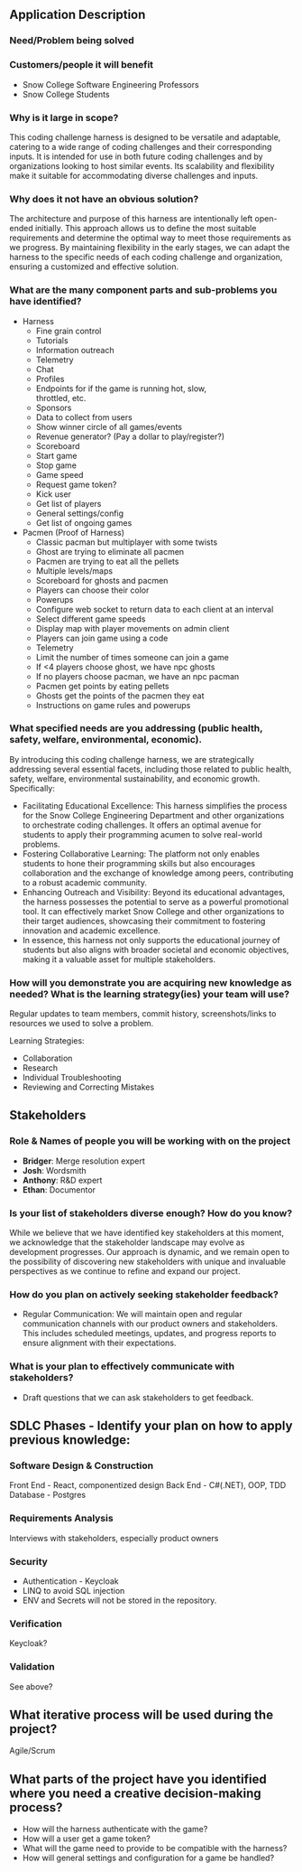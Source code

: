 ## Application Description
### Need/Problem being solved

### Customers/people it will benefit
 - Snow College Software Engineering Professors
 - Snow College Students

### Why is it large in scope?
This coding challenge harness is designed to be versatile and adaptable, catering to a wide range of coding challenges and their corresponding inputs. It is intended for use in both future coding challenges and by organizations looking to host similar events. Its scalability and flexibility make it suitable for accommodating diverse challenges and inputs.

### Why does it not have an obvious solution?
The architecture and purpose of this harness are intentionally left open-ended initially. This approach allows us to define the most suitable requirements and determine the optimal way to meet those requirements as we progress. By maintaining flexibility in the early stages, we can adapt the harness to the specific needs of each coding challenge and organization, ensuring a customized and effective solution.

### What are the many component parts and sub-problems you have identified?
 - Harness
    - Fine grain control
    - Tutorials
    - Information outreach
    - Telemetry
    - Chat
    - Profiles
    - Endpoints for if the game is running hot, slow,   
    throttled, etc.
    - Sponsors
    - Data to collect from users
    - Show winner circle of all games/events
    - Revenue generator? (Pay a dollar to play/register?)
    - Scoreboard
    - Start game
    - Stop game
    - Game speed
    - Request game token?
    - Kick user
    - Get list of players
    - General settings/config
    - Get list of ongoing games
 - Pacmen (Proof of Harness)
    - Classic pacman but multiplayer with some twists
    - Ghost are trying to eliminate all pacmen
    - Pacmen are trying to eat all the pellets
    - Multiple levels/maps
    - Scoreboard for ghosts and pacmen
    - Players can choose their color
    - Powerups
    - Configure web socket to return data to each client at an interval
    - Select different game speeds
    - Display map with player movements on admin client
    - Players can join game using a code
    - Telemetry
    - Limit the number of times someone can join a game
    - If <4 players choose ghost, we have npc ghosts
    - If no players choose pacman, we have an npc pacman
    - Pacmen get points by eating pellets
    - Ghosts get the points of the pacmen they eat
    - Instructions on game rules and powerups

### What specified needs are you addressing (public health, safety, welfare, environmental, economic).
By introducing this coding challenge harness, we are strategically addressing several essential facets, including those related to public health, safety, welfare, environmental sustainability, and economic growth. Specifically:

- Facilitating Educational Excellence: This harness simplifies the process for the Snow College Engineering Department and other organizations to orchestrate coding challenges. It offers an optimal avenue for students to apply their programming acumen to solve real-world problems.
- Fostering Collaborative Learning: The platform not only enables students to hone their programming skills but also encourages collaboration and the exchange of knowledge among peers, contributing to a robust academic community.
- Enhancing Outreach and Visibility: Beyond its educational advantages, the harness possesses the potential to serve as a powerful promotional tool. It can effectively market Snow College and other organizations to their target audiences, showcasing their commitment to fostering innovation and academic excellence.
- In essence, this harness not only supports the educational journey of students but also aligns with broader societal and economic objectives, making it a valuable asset for multiple stakeholders.

### How will you demonstrate you are acquiring new knowledge as needed?  What is the learning strategy(ies) your team will use?
Regular updates to team members, commit history, screenshots/links to resources we used to solve a problem.

Learning Strategies:
- Collaboration
- Research
- Individual Troubleshooting
- Reviewing and Correcting Mistakes

## Stakeholders
### Role & Names of people you will be working with on the project
 - __Bridger__: Merge resolution expert
 - __Josh__: Wordsmith
 - __Anthony__: R&D expert
 - __Ethan__: Documentor

### Is your list of stakeholders diverse enough? How do you know?
While we believe that we have identified key stakeholders at this moment, we acknowledge that the stakeholder landscape may evolve as development progresses. Our approach is dynamic, and we remain open to the possibility of discovering new stakeholders with unique and invaluable perspectives as we continue to refine and expand our project.

### How do you plan on actively seeking stakeholder feedback?
- Regular Communication: We will maintain open and regular communication channels with our product owners and stakeholders. This includes scheduled meetings, updates, and progress reports to ensure alignment with their expectations.

### What is your plan to effectively communicate with stakeholders?
- Draft questions that we can ask stakeholders to get feedback.

## SDLC Phases - Identify your plan on how to apply previous knowledge:
### Software Design & Construction
Front End - React, componentized design
Back End - C#(.NET), OOP, TDD
Database - Postgres

### Requirements Analysis
Interviews with stakeholders, especially product owners
### Security
- Authentication - Keycloak
- LINQ to avoid SQL injection
- ENV and Secrets will not be stored in the repository. 

### Verification
Keycloak?
### Validation
See above?
## What iterative process will be used during the project?
Agile/Scrum
## What parts of the project have you identified where you need a creative decision-making process?
- How will the harness authenticate with the game?
- How will a user get a game token?
- What will the game need to provide to be compatible with the harness?
- How will general settings and configuration for a game be handled?
